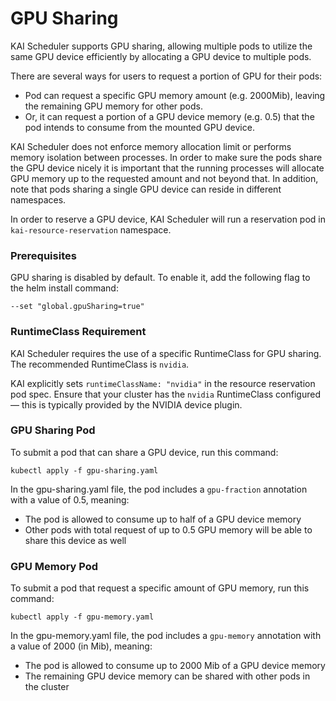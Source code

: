# GPU Sharing
KAI Scheduler supports GPU sharing, allowing multiple pods to utilize the same GPU device efficiently by allocating a GPU device to multiple pods.

There are several ways for users to request a portion of GPU for their pods:
* Pod can request a specific GPU memory amount (e.g. 2000Mib), leaving the remaining GPU memory for other pods.
* Or, it can request a portion of a GPU device memory (e.g. 0.5) that the pod intends to consume from the mounted GPU device.

KAI Scheduler does not enforce memory allocation limit or performs memory isolation between processes.
In order to make sure the pods share the GPU device nicely it is important that the running processes will allocate GPU memory up to the requested amount and not beyond that.
In addition, note that pods sharing a single GPU device can reside in different namespaces.

In order to reserve a GPU device, KAI Scheduler will run a reservation pod in `kai-resource-reservation` namespace.


### Prerequisites
GPU sharing is disabled by default. To enable it, add the following flag to the helm install command:
```
--set "global.gpuSharing=true"
```

### RuntimeClass Requirement
KAI Scheduler requires the use of a specific RuntimeClass for GPU sharing. The recommended RuntimeClass is `nvidia`.

KAI explicitly sets `runtimeClassName: "nvidia"` in the resource reservation pod spec. Ensure that your cluster has the `nvidia` RuntimeClass configured — this is typically provided by the NVIDIA device plugin.

### GPU Sharing Pod
To submit a pod that can share a GPU device, run this command:
```
kubectl apply -f gpu-sharing.yaml
```

In the gpu-sharing.yaml file, the pod includes a `gpu-fraction` annotation with a value of 0.5, meaning:
* The pod is allowed to consume up to half of a GPU device memory
* Other pods with total request of up to 0.5 GPU memory will be able to share this device as well


### GPU Memory Pod
To submit a pod that request a specific amount of GPU memory, run this command:
```
kubectl apply -f gpu-memory.yaml
```
In the gpu-memory.yaml file, the pod includes a `gpu-memory` annotation with a value of 2000 (in Mib), meaning:
* The pod is allowed to consume up to 2000 Mib of a GPU device memory
* The remaining GPU device memory can be shared with other pods in the cluster